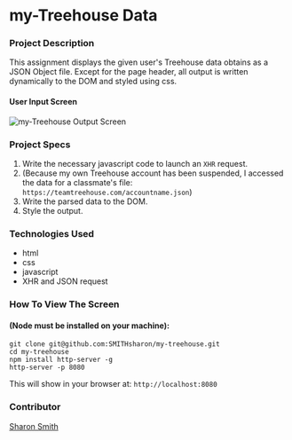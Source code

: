 # my-Treehouse Data

### Project Description 
This assignment displays the given user's Treehouse data obtains as a JSON Object file. Except for the page header, all output is written dynamically to the DOM and styled using css.
#### User Input Screen
![my-Treehouse Output Screen](https://xxx.png)

### Project Specs
1. Write the necessary javascript code to launch an `XHR` request.
2. (Because my own Treehouse account has been suspended, I accessed the data for a classmate's file: `https://teamtreehouse.com/accountname.json`)
3. Write the parsed data to the DOM.
4. Style the output. 


### Technologies Used
- html
- css
- javascript
- XHR and JSON request


### How To View The Screen 
#### (Node must be installed on your machine):
```
git clone git@github.com:SMITHsharon/my-treehouse.git
cd my-treehouse
npm install http-server -g
http-server -p 8080
```

This will show in your browser at: `http://localhost:8080`

### Contributor
[Sharon Smith](https://github.com/SMITHsharon)